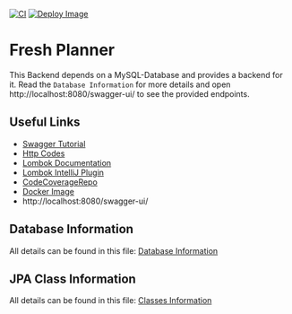 [![CI](https://github.com/FoodAppGroup/FoodApp-Server/actions/workflows/ci.yml/badge.svg)](https://github.com/FoodAppGroup/FoodApp-Server/actions/workflows/ci.yml)
[![Deploy Image](https://github.com/FoodAppGroup/FoodApp-Server/actions/workflows/deploy-image.yml/badge.svg)](https://github.com/FoodAppGroup/FoodApp-Server/actions/workflows/deploy-image.yml)

# Fresh Planner

This Backend depends on a MySQL-Database and provides a backend for it. Read the `Database Information` for more details
and open http://localhost:8080/swagger-ui/ to see the provided endpoints.

## Useful Links

* [Swagger Tutorial](https://www.baeldung.com/swagger-2-documentation-for-spring-rest-api)
* [Http Codes](https://en.wikipedia.org/wiki/List_of_HTTP_status_codes)
* [Lombok Documentation](https://projectlombok.org/features/Data)
* [Lombok IntelliJ Plugin](https://plugins.jetbrains.com/plugin/6317-lombok)
* [CodeCoverageRepo](https://about.codecov.io/)
* [Docker Image](https://hub.docker.com/r/felixsteinke/private/tags)
* http://localhost:8080/swagger-ui/

## Database Information

All details can be found in this file: [Database Information](.documentation/database.md)

## JPA Class Information

All details can be found in this file: [Classes Information](.documentation/java_classes.md)
